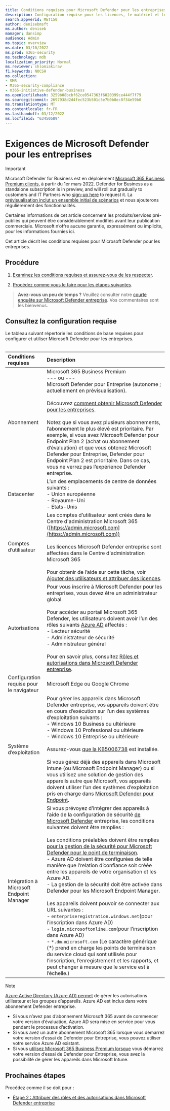 ```yaml
---
title: Conditions requises pour Microsoft Defender pour les entreprises
description: Configuration requise pour les licences, le matériel et les logiciels Microsoft Defender pour les entreprises
search.appverid: MET150
author: denisebmsft
ms.author: deniseb
manager: dansimp
audience: Admin
ms.topic: overview
ms.date: 03/10/2022
ms.prod: m365-security
ms.technology: mdb
localization_priority: Normal
ms.reviewer: shlomiakirav
f1.keywords: NOCSH
ms.collection:
- SMB
- M365-security-compliance
- m365-initiative-defender-business
ms.openlocfilehash: 3259b08bcbf62ce0547363f6020399ce444f7f79
ms.sourcegitcommit: 2697938d2d4fec523b501c5e7b0b8ec8f34e59b0
ms.translationtype: MT
ms.contentlocale: fr-FR
ms.lasthandoff: 03/12/2022
ms.locfileid: "63450589"
---
```

# <a name="microsoft-defender-for-business-requirements"></a>Exigences de Microsoft Defender pour les entreprises

> [!IMPORTANT]
> Microsoft Defender for Business est en déploiement [Microsoft 365 Business Premium clients,](../../business-premium/index.md) à partir du 1er mars 2022. Defender for Business as a standalone subscription is in preview, and will roll out gradually to customers and IT Partners who [sign-up here](https://aka.ms/mdb-preview) to request it. La [prévisualisation inclut un ensemble initial de scénarios](mdb-tutorials.md#try-these-preview-scenarios) et nous ajouterons régulièrement des fonctionnalités.
> 
> Certaines informations de cet article concernent les produits/services pré-publiés qui peuvent être considérablement modifiés avant leur publication commerciale. Microsoft n’offre aucune garantie, expressément ou implicite, pour les informations fournies ici. 

Cet article décrit les conditions requises pour Microsoft Defender pour les entreprises.

## <a name="what-to-do"></a>Procédure

1. [Examinez les conditions requises et assurez-vous de les respecter](#review-the-requirements).

2. [Procédez comme vous le faire pour les étapes suivantes](#next-steps).

>
> **Avez-vous un peu de temps ?**
> Veuillez consulter notre <a href="https://microsoft.qualtrics.com/jfe/form/SV_0JPjTPHGEWTQr4y" target="_blank">courte enquête sur Microsoft Defender entreprise</a>. Vos commentaires sont les bienvenus.
>

## <a name="review-the-requirements"></a>Consultez la configuration requise

Le tableau suivant répertorie les conditions de base requises pour configurer et utiliser Microsoft Defender pour les entreprises. <br/><br/>

| Conditions requises | Description |
|:---|:---|
| Abonnement | Microsoft 365 Business Premium <br/>--- ou ---<br/>Microsoft Defender pour Entreprise (autonome ; actuellement en prévisualisation). <br/><br/> Découvrez [comment obtenir Microsoft Defender pour les entreprises](get-defender-business.md).<br/><br/>Notez que si vous avez plusieurs abonnements, l’abonnement le plus élevé est prioritaire. Par exemple, si vous avez Microsoft Defender pour Endpoint Plan 2 (achat ou abonnement d’évaluation) et que vous obtenez Microsoft Defender pour Entreprise, Defender pour Endpoint Plan 2 est prioritaire. Dans ce cas, vous ne verrez pas l’expérience Defender entreprise.  |
| Datacenter | L’un des emplacements de centre de données suivants : <br/>- Union européenne <br/>- Royaume-Uni <br/>- États-Unis |
| Comptes d’utilisateur | Les comptes d’utilisateur sont créés dans le Centre d'administration Microsoft 365 ([https://admin.microsoft.com](https://admin.microsoft.com))<br/><br/>Les licences Microsoft Defender entreprise sont affectées dans le Centre d'administration Microsoft 365<br/><br/>Pour obtenir de l’aide sur cette tâche, voir [Ajouter des utilisateurs et attribuer des licences](../../admin/add-users/add-users.md). |
| Autorisations  | Pour vous inscrire à Microsoft Defender pour les entreprises, vous devez être un administrateur global.<br/><br/>Pour accéder au portail Microsoft 365 Defender, les utilisateurs doivent avoir l’un des rôles suivants [Azure AD](mdb-roles-permissions.md) affectés : <br/>- Lecteur sécurité<br/>- Administrateur de sécurité<br/>- Administrateur général<br/><br/>Pour en savoir plus, consultez [Rôles et autorisations dans Microsoft Defender entreprise](mdb-roles-permissions.md). |
| Configuration requise pour le navigateur | Microsoft Edge ou Google Chrome |
| Système d’exploitation | Pour gérer les appareils dans Microsoft Defender entreprise, vos appareils doivent être en cours d’exécution sur l’un des systèmes d’exploitation suivants : <br/>- Windows 10 Business ou ultérieure <br/>- Windows 10 Professional ou ultérieure <br/>- Windows 10 Entreprise ou ultérieure <br/><br/>Assurez-vous [que la KB5006738](https://support.microsoft.com/topic/october-26-2021-kb5006738-os-builds-19041-1320-19042-1320-and-19043-1320-preview-ccbce6bf-ae00-4e66-9789-ce8e7ea35541) est installée. <br/><br/>Si vous gérez déjà des appareils dans Microsoft Intune (ou Microsoft Endpoint Manager) ou si vous utilisez une solution de gestion des appareils autre que Microsoft, vos appareils doivent utiliser l’un des systèmes d’exploitation pris en charge dans [Microsoft Defender pour Endpoint](../defender-endpoint/minimum-requirements.md). |
| Intégration à Microsoft Endpoint Manager  | Si vous prévoyez d’intégrer des appareils à l’aide de la configuration de sécurité [de Microsoft Defender](mdb-onboard-devices.md#microsoft-defender-for-business-security-configuration) entreprise, les conditions suivantes doivent être remplies :<br/><br/>Les conditions préalables doivent être remplies [pour la gestion de la sécurité pour Microsoft Defender pour le point de terminaison](/mem/intune/protect/mde-security-integration).<br/>- Azure AD doivent être configurées de telle manière que l’relation d’confiance soit créée entre les appareils de votre organisation et les Azure AD. <br/>- La gestion de la sécurité doit être activée dans Defender pour les Microsoft Endpoint Manager.<br/><br/>Les appareils doivent pouvoir se connecter aux URL suivantes :<br/>- `enterpriseregistration.windows.net`(pour l’inscription dans Azure AD)<br/>- `login.microsoftonline.com`(pour l’inscription dans Azure AD)<br/>- `*.dm.microsoft.com` (Le caractère générique (*) prend en charge les points de terminaison du service cloud qui sont utilisés pour l’inscription, l’enregistrement et les rapports, et peut changer à mesure que le service est à l’échelle.) |

> [!NOTE]
> [Azure Active Directory (Azure AD) permet](/azure/active-directory/fundamentals/active-directory-whatis) de gérer les autorisations utilisateur et les groupes d’appareils. Azure AD est inclus dans votre abonnement Defender entreprise. 
> - Si vous n’avez pas d’abonnement Microsoft 365 avant de commencer votre version d’évaluation, Azure AD sera mise en service pour vous pendant le processus d’activation. 
> - Si vous avez un autre abonnement Microsoft 365 lorsque vous démarrez votre version d’essai de Defender pour Entreprise, vous pouvez utiliser votre service Azure AD existant. 
> - Si vous [utilisez Microsoft 365 Business Premium lorsque](../../business/index.yml) vous démarrez votre version d’essai de Defender pour Entreprise, vous avez la possibilité de gérer les appareils dans Microsoft Intune. 

## <a name="next-steps"></a>Prochaines étapes

Procédez comme il se doit pour :

- [Étape 2 : Attribuer des rôles et des autorisations dans Microsoft Defender entreprise](mdb-roles-permissions.md) 
 